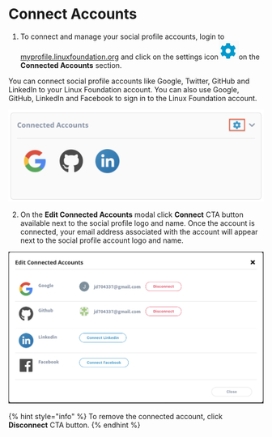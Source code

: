 # Connect Accounts

1. To connect and manage your social profile accounts, login to [myprofile.linuxfoundation.org](https://myprofile.linuxfoundation.org/) and click on the settings icon![](../.gitbook/assets/settings%20%281%29.png)on the **Connected Accounts** section.

You can connect social profile accounts like Google, Twitter, GitHub and LinkedIn to your Linux Foundation account. You can also use Google, GitHub, LinkedIn and Facebook to sign in to the Linux Foundation account.

![](../.gitbook/assets/connected-accounts.png)

2. On the **Edit Connected Accounts** modal click **Connect** CTA button available next to the social profile logo and name. Once the account is connected, your email address associated with the account will appear next to the social profile account logo and name. 

![](../.gitbook/assets/edit-connected-accounts.png)

{% hint style="info" %}
To remove the connected account, click **Disconnect** CTA button.
{% endhint %}



